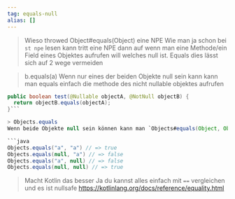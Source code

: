 ```yaml
---
tag: equals-null
alias: []
---
```


> Wieso throwed Object#equals(Object) eine NPE
Wie man ja schon bei `st npe` lesen kann tritt eine NPE dann auf wenn man eine Methode/ein Field eines Objektes aufrufen will welches null ist. Equals
dies lässt sich auf 2 wege vermeiden

> b.equals(a)
Wenn nur eines der beiden Objekte null sein kann kann man equals einfach die methode des nicht nullable objektes aufrufen
```java
public boolean test(@Nullable objectA, @NotNull objectB) {
  return objectB.equals(objectA);
}```

> Objects.equals
Wenn beide Objekte null sein können kann man `Objects#equals(Object, Object)`  benutzen (https://docs.oracle.com/javase/8/docs/api/java/util/Objects.html#equals-java.lang.Object-java.lang.Object-

```java
Objects.equals("a", "a") // => true
Objects.equals(null, "a") // => false
Objects.equals("a", null) // => false
Objects.equals(null, null) // => true
```

> Macht Kotlin das besser
Ja du kannst alles einfach mit `==` vergleichen und es ist nullsafe
https://kotlinlang.org/docs/reference/equality.html
